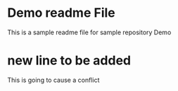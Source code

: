 # Demo readme File

This is a sample readme file for sample repository Demo

# new line to be added

This is going to cause a conflict